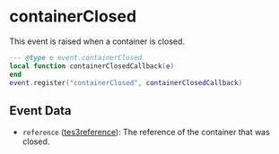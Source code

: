 # containerClosed

This event is raised when a container is closed.

```lua
--- @type e event.containerClosed
local function containerClosedCallback(e)
end
event.register("containerClosed", containerClosedCallback)
```

## Event Data

* `reference` ([tes3reference](../../types/tes3reference)): The reference of the container that was closed.

